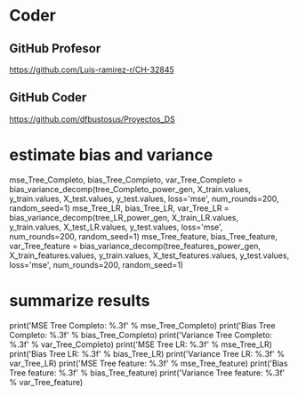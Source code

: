 # Coder

## GitHub Profesor
https://github.com/Luis-ramirez-r/CH-32845

## GitHub Coder
https://github.com/dfbustosus/Proyectos_DS

# estimate bias and variance
mse_Tree_Completo, bias_Tree_Completo, var_Tree_Completo = bias_variance_decomp(tree_Completo_power_gen, X_train.values, y_train.values, X_test.values, y_test.values, loss='mse', num_rounds=200, random_seed=1)
mse_Tree_LR, bias_Tree_LR, var_Tree_LR = bias_variance_decomp(tree_LR_power_gen, X_train_LR.values, y_train.values, X_test_LR.values, y_test.values, loss='mse', num_rounds=200, random_seed=1)
mse_Tree_feature, bias_Tree_feature, var_Tree_feature = bias_variance_decomp(tree_features_power_gen, X_train_features.values, y_train.values, X_test_features.values, y_test.values, loss='mse', num_rounds=200, random_seed=1)

# summarize results
print('MSE Tree Completo: %.3f' % mse_Tree_Completo)
print('Bias Tree Completo: %.3f' % bias_Tree_Completo)
print('Variance Tree Completo: %.3f' % var_Tree_Completo)
print('MSE Tree LR: %.3f' % mse_Tree_LR)
print('Bias Tree LR: %.3f' % bias_Tree_LR)
print('Variance Tree LR: %.3f' % var_Tree_LR)
print('MSE Tree feature: %.3f' % mse_Tree_feature)
print('Bias Tree feature: %.3f' % bias_Tree_feature)
print('Variance Tree feature: %.3f' % var_Tree_feature)
